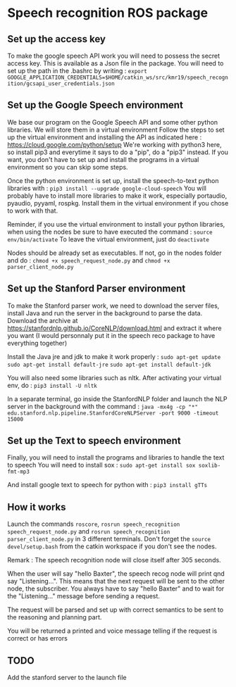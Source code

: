 # Speech recognition ROS package #

## Set up the access key ##

To make the google speech API work  you will need to possess the secret access key. This is available as a Json file in the package.
You will need to set up the path in the .bashrc by writing :
`export GOOGLE_APPLICATION_CREDENTIALS=$HOME/catkin_ws/src/kmr19/speech_recognition/gcsapi_user_credentials.json`

## Set up the Google Speech environment ##

We base our program on the Google Speech API and some other python libraries. We will store them in a virtual environment
Follow the steps to set up the virtual environment and installing the API as indicated here : https://cloud.google.com/python/setup
We're working with python3 here, so install pip3 and everytime it says to do a "pip", do a "pip3" instead.
If you want, you don't have to set up and install the programs in a virtual environment so you can skip some steps.

Once the python environment is set up, install the speech-to-text python libraries with : `pip3 install --upgrade google-cloud-speech`
You will probably have to install more libraries to make it work, especially portaudio, pyaudio, pyyaml, rospkg. Install them in the virtual environment if you chose to work with that.

Reminder, if you use the virtual environment to install your python libraries, when using the nodes be sure to have executed the command :
`source env/bin/activate`
To leave the virtual environment, just do `deactivate`

Nodes should be already set as executables. If not, go in the nodes folder and do :
`chmod +x speech_request_node.py` and `chmod +x parser_client_node.py`

## Set up the Stanford Parser environment ##

To make the Stanford parser work, we need to download the server files, install Java and run the server in the background to parse the data.
Download the archive at https://stanfordnlp.github.io/CoreNLP/download.html and extract it where you want (I would personnaly put it in the speech reco package to have everything together)

Install the Java jre and jdk to make it work properly : 
`sudo apt-get update`
`sudo apt-get install default-jre`
`sudo apt-get install default-jdk`

You will also need some libraries such as nltk. After activating your virtual env, do :
`pip3 install -U nltk`

In a separate terminal, go inside the StanfordNLP folder and launch the NLP server in the background with the command :
`java -mx4g -cp "*" edu.stanford.nlp.pipeline.StanfordCoreNLPServer -port 9000 -timeout 15000`

## Set up the Text to speech environment ##
Finally, you will need to install the programs and libraries to handle the text to speech
You will need to install sox :
`sudo apt-get install sox soxlib-fmt-mp3`

And install google text to speech for python with :
`pip3 install gTTs`

## How it works ##

Launch the commands `roscore`, `rosrun speech_recognition speech_request_node.py` and `rosrun speech_recognition parser_client_node.py` in 3 different terminals. Don't forget the `source devel/setup.bash` from the catkin workspace if you don't see the nodes.

Remark : The speech recognition node will close itself after 305 seconds.

When the user will say "hello Baxter", the speech recog node will print qnd say "Listening...". This means that the next request will be sent to the other node, the subscriber. You always have to say "hello Baxter" and to wait for the "Listening..." message before sending a request.

The request will be parsed and set up with correct semantics to be sent to the reasoning and planning part.

You will be returned a printed and voice message telling if the request is correct or has errors

## TODO ##

Add the stanford server to the launch file
